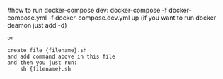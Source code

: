 #how to run docker-compose dev:
    docker-compose -f docker-compose.yml -f docker-compose.dev.yml up (if you want to run docker deamon just add -d)

    or

    create file {filename}.sh
    and add command above in this file 
    and then you just run:
        sh {filename}.sh


